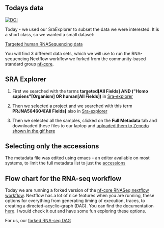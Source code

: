 ## Todays data
[![DOI](https://zenodo.org/badge/DOI/10.5281/zenodo.4317512.svg)](https://doi.org/10.5281/zenodo.4317512)

Today - we used our SraExplorer to subset the data we were interested.  It is a short class, so we wanted a small dataset:

[Targeted human RNASequencing data](https://zenodo.org/record/4317512)

You will find 3 different data sets, which we will use to run the RNA-sequencing Nextflow workflow we forked from the community-based standard group [nf-core](https://nf-co.re/).

## SRA Explorer

1. First we searched with the terms **targeted[All Fields] AND ("Homo sapiens"[Organism] OR human[All Fields])** in [Sra-explorer](https://sra-explorer.info/#)

2. Then we selected a project and we searched with this term **PRJNA564604[All Fields]** also in [Sra-explorer](https://sra-explorer.info/#)

3. Then we selected all the samples, clicked on the **Full Metadata** tab and downloaded these files to our laptop and 
[uploaded them to Zenodo shown in the gif here](../../assets/selectClass5ProjectForRNASeqAnalysisSRAExplorer.gif)

## Selecting only the accessions

The metadata file was edited using emacs - an editor available on most systems, to limit the full metadata list to just the [accessions](../../assets/editingSraExplorerMetadataFileToJustHaveAccessions.gif)

## Flow chart for the RNA-seq workflow 

Today we are running a forked version of the [nf-core RNASeq nextflow workflow](https://github.com/TheJacksonLaboratory/nf-core-rnaseq).   Nextflow has a lot of nice features when you are running, these options for everything from generating timing of execution, traces, to creating a directed-acyclic-graph (DAG).  You can find the documentation [here](https://www.nextflow.io/docs/latest/tracing.html).   I would check it out and have some fun exploring these options.

For us, our 
[forked RNA-seq DAG](../../assets/flowchartNFCoreRNASeq.png)
